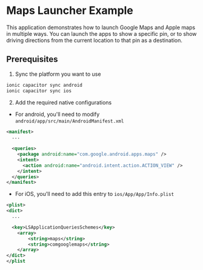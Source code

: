 # Maps Launcher Example
This application demonstrates how to launch Google Maps and Apple maps in multiple ways. You can launch the apps to show a specific pin, or to show driving directions from the current location to that pin as a destination.

## Prerequisites
1. Sync the platform you want to use
```bash
ionic capacitor sync android
ionic capacitor sync ios
```
2. Add the required native configurations
- For android, you'll need to modify `android/app/src/main/AndroidManifest.xml`
```xml
<manifest>
  ...
  
  <queries>
    <package android:name="com.google.android.apps.maps" />
    <intent>
      <action android:name="android.intent.action.ACTION_VIEW" />
    </intent>
  </queries>
</manifest>
```
- For iOS, you'll need to add this entry to `ios/App/App/Info.plist`
```xml
<plist>
<dict>
  ...

  <key>LSApplicationQueriesSchemes</key>
	<array>
		<string>maps</string>
		<string>comgooglemaps</string>
	</array>
</dict>
</plist
```